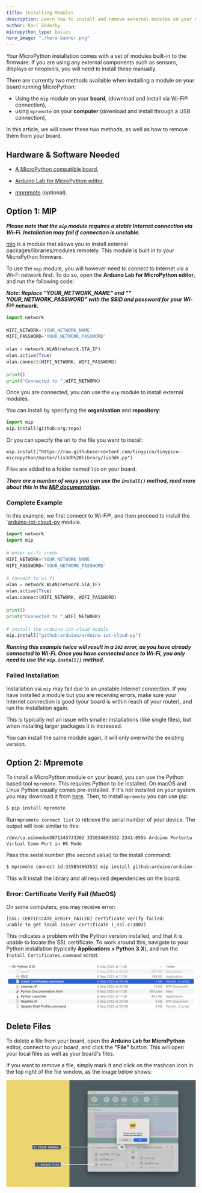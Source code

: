 ```yaml
---
title: Installing Modules
description: Learn how to install and remove external modules on your Arduino board.
author: Karl Söderby
micropython_type: basics
hero_image: "./hero-banner.png"
---
```


Your MicroPython installation comes with a set of modules built-in to the firmware. If you are using any external components such as sensors, displays or neopixels, you will need to install these manually.

There are currently two methods available when installing a module on your board running MicroPython:
- Using the `mip` module on your **board**, (download and install via Wi-Fi® connection),
- using `mpremote` on your **computer** (download and install through a USB connection),

In this article, we will cover these two methods, as well as how to remove them from your board.

## Hardware & Software Needed

- [A MicroPython compatible board](/micropython/basics/board-installation#supported-boards),

- [Arduino Lab for MicroPython editor](https://labs.arduino.cc/en/labs/micropython),
- [mpremote](https://pypi.org/project/mpremote/) (optional).

## Option 1: MIP

***Please note that the `mip` module requires a stable Internet connection via Wi-Fi. Installation may fail if connection is unstable.***

[mip](https://docs.micropython.org/en/latest/reference/packages.html#installing-packages-with-mip) is a module that allows you to install external packages/libraries/modules remotely. This module is built in to your MicroPython firmware.

To use the `mip` module, you will however need to connect to Internet via a Wi-Fi network first. To do so, open the **Arduino Lab for MicroPython editor**, and run the following code:

***Note: Replace "YOUR_NETWORK_NAME" and "" YOUR_NETWORK_PASSWORD" with the SSID and password for your Wi-Fi® network.***


```python
import network

WIFI_NETWORK='YOUR_NETWORK_NAME'
WIFI_PASSWORD='YOUR_NETWORK_PASSWORD'

wlan = network.WLAN(network.STA_IF)
wlan.active(True)
wlan.connect(WIFI_NETWORK, WIFI_PASSWORD)

print()
print("Connected to ",WIFI_NETWORK)
```

Once you are connected, you can use the `mip` module to install external modules. 

You can install by specifying the **organisation** and **repository**:

```python
import mip
mip.install(github:org/repo)
```

Or you can specify the url to the file you want to install:

```
mip.install("https://raw.githubusercontent.com/tinypico/tinypico-micropython/master/lis3dh%20library/lis3dh.py")

```

Files are added to a folder named `lib` on your board.

***There are a number of ways you can use the `install()` method, read more about this in the [MIP documentation](https://docs.micropython.org/en/latest/reference/packages.html#installing-packages-with-mip).***

### Complete Example

In this example, we first connect to Wi-Fi®, and then proceed to install the `[arduino-iot-cloud-py](https://github.com/arduino/arduino-iot-cloud-py) module. 

```python
import network
import mip

# enter wi-fi creds
WIFI_NETWORK='YOUR_NETWORK_NAME'
WIFI_PASSWORD='YOUR_NETWORK_PASSWORD'

# connect to wi-fi
wlan = network.WLAN(network.STA_IF)
wlan.active(True)
wlan.connect(WIFI_NETWORK, WIFI_PASSWORD)

print()
print("Connected to ",WIFI_NETWORK)

# install the arduino-iot-cloud module
mip.install("github:arduino/arduino-iot-cloud-py")
```

***Running this example twice will result in a `202` error, as you have already connected to Wi-Fi. Once you have connected once to Wi-Fi, you only need to use the `mip.install()` method.***

### Failed Installation

Installation via `mip` may fail due to an unstable Internet connection. If you have installed a module but you are receiving errors, make sure your Internet connection is good (your board is within reach of your router), and run the installation again.

This is typically not an issue with smaller installations (like single files), but when installing larger packages it is increased.  

You can install the same module again, it will only overwrite the existing version.

## Option 2: Mpremote

To install a MicroPython module on your board, you can use the Python based tool `mpremote`. This requires Python to be installed. On macOS and Linux Python usually comes pre-installed. If it's not installed on your system you may download it from [here](https://www.python.org/downloads/). Then, to install `mpremote` you can use pip:

```bash
$ pip install mpremote
```

Run `mpremote connect list` to retrieve the serial number of your device. The output will look similar to this:

```
/dev/cu.usbmodem3871345733302 335B34603532 2341:055b Arduino Portenta Virtual Comm Port in HS Mode
```

Pass this serial number (the second value) to the install command:

```bash
$ mpremote connect id:335B34603532 mip install github:arduino/arduino-iot-cloud-py
```

This will install the library and all required dependencies on the board.

### Error: Certificate Verify Fail (MacOS)

On some computers, you may receive error:

```
[SSL: CERTIFICATE_VERIFY_FAILED] certificate verify failed:
unable to get local issuer certificate (_ssl.c:1002)
```

This indicates a problem with the Python version installed, and that it is unable to locate the SSL certificate. To work around this, navigate to your Python installation (typically **Applications > Python 3.X**), and run the `Install Certificates.command` script.

![Install Certificate.](assets/install-cert.png)

## Delete Files

To delete a file from your board, open the **Arduino Lab for MicroPython** editor, connect to your board, and click the **"File"** button. This will open your local files as well as your board's files.

If you want to remove a file, simply mark it and click on the trashcan icon in the top right of the file window, as the image below shows:

![Removing files.](assets/delete-file.png)